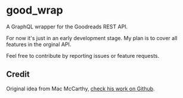 # good_wrap

A GraphQL wrapper for the Goodreads REST API.

For now it's just in an early development stage. My plan is to cover all features in the orginal API.

Feel free to contribute by reporting issues or feature requests.

## Credit

Original idea from Mac McCarthy, [check his work on Github](https://github.com/mcshakes).
